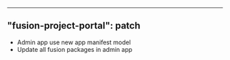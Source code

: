 
---
"fusion-project-portal": patch
--- 
- Admin app use new app manifest model
- Update all fusion packages in admin app

